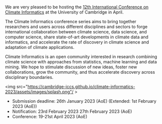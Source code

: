 We are very pleased to be hosting the [12th International Conference on Climate Informatics](https://cambridge-iccs.github.io/climate-informatics-2023/) 
at the University of Cambridge in April.

The Climate Informatics conference series aims to bring together researchers and users across different disciplines and sectors to forge international collaboration between climate science, data science, and computer science, share state-of-art developments in climate data and informatics, and accelerate the rate of discovery in climate science and adaptation of climate applications.

Climate Informatics is an open community interested in research combining climate science with approaches from statistics, machine learning and data mining. We hope to stimulate discussion of new ideas, foster new collaborations, grow the community, and thus accelerate discovery across disciplinary boundaries.

<img src="https://cambridge-iccs.github.io/climate-informatics-2023/assets/images/splash.png"/ >

* Submission deadline: 26th January 2023 (AoE) (Extended: 1st February 2023 (AoE))
* Notification: 23rd February 2023 27th February 2023 (AoE)
* Conference: 19-21st April 2023 (AoE)

